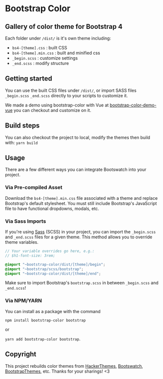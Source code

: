 # Bootstrap Color

## Gallery of color theme for Bootstrap 4

Each folder under `/dist/` is it's own theme including:

- `bs4-[theme].css` : built CSS
- `bs4-[theme].min.css` : built and minified css
- `_begin.scss` : customize settings
- `_end.scss` : modify structure

## Getting started

You can use the built CSS files under `/dist/`,
or import SASS files `_begin.scss` `_end.scss` directly to your scripts to customize it.

We made a demo using bootstrap-color with Vue at 
[bootstrap-color-demo-vue](https://github.com/bum/bootstrap-color-demo-vue.git)
you can checkout and customize on it.

## Build steps

You can also checkout the project to local, modify the themes then build with: `yarn build`

## Usage

There are a few different ways you can integrate Bootswatch into your project.

### Via Pre-compiled Asset

Download the `bs4-[theme].min.css` file associated with a theme and replace
Bootstrap's default stylesheet. You must still include Bootstrap's JavaScript
file to have functional dropdowns, modals, etc.

### Via Sass Imports

If you're using [Sass](https://sass-lang.com/) (SCSS) in your project, you can
import the `_begin.scss` and `_end.scss` files for a given theme.
This method allows you to override theme variables.

```scss
// Your variable overrides go here, e.g.:
// $h1-font-size: 3rem;

@import "~bootstrap-color/dist/[theme]/begin";
@import "~bootstrap/scss/bootstrap";
@import "~bootstrap-color/dist/[theme]/end";
```

Make sure to import Bootstrap's `bootstrap.scss` in between `_begin.scss` and `_end.scss`!

### Via NPM/YARN

You can install as a package with the command

`npm install bootstrap-color bootstrap`

or

`yarn add bootstrap-color bootstrap`.

## Copyright

This project rebuilds color themes from
[HackerThemes](https://github.com/HackerThemes/theme-machine),
[Bootswatch](https://github.com/thomaspark/bootswatch),
[BootstrapThemes](https://github.com/utkarshkukreti/bootstrap-themes),
etc. Thanks for your sharings! <3
